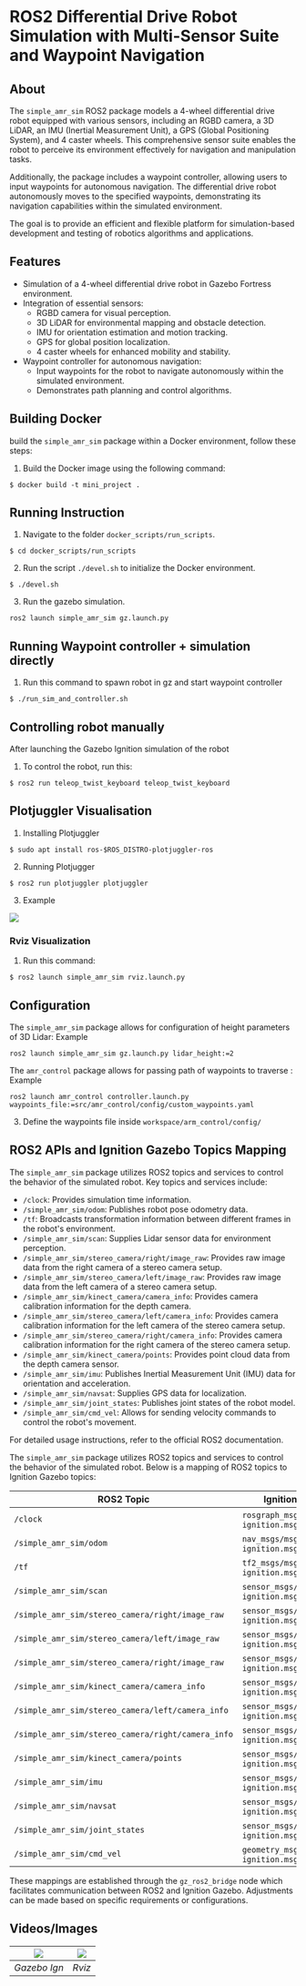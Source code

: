 # ROS2 Differential Drive Robot Simulation with Multi-Sensor Suite and Waypoint Navigation

## About

The `simple_amr_sim` ROS2 package models a 4-wheel differential drive robot equipped with various sensors, including an RGBD camera, a 3D LiDAR, an IMU (Inertial Measurement Unit), a GPS (Global Positioning System), and 4 caster wheels. This comprehensive sensor suite enables the robot to perceive its environment effectively for navigation and manipulation tasks.

Additionally, the package includes a waypoint controller, allowing users to input waypoints for autonomous navigation. The differential drive robot autonomously moves to the specified waypoints, demonstrating its navigation capabilities within the simulated environment.

The goal is to provide an efficient and flexible platform for simulation-based development and testing of robotics algorithms and applications.

## Features
- Simulation of a 4-wheel differential drive robot in Gazebo Fortress environment.
- Integration of essential sensors:
  - RGBD camera for visual perception.
  - 3D LiDAR for environmental mapping and obstacle detection.
  - IMU for orientation estimation and motion tracking.
  - GPS for global position localization.
  - 4 caster wheels for enhanced mobility and stability.
- Waypoint controller for autonomous navigation:
  - Input waypoints for the robot to navigate autonomously within the simulated environment.
  - Demonstrates path planning and control algorithms.




## Building Docker 
build the `simple_amr_sim` package within a Docker environment, follow these steps:

1. Build the Docker image using the following command:
```
$ docker build -t mini_project .
```
## Running Instruction

1. Navigate to the folder `docker_scripts/run_scripts`.
```
$ cd docker_scripts/run_scripts
```

2. Run the script `./devel.sh` to initialize the Docker environment.
```
$ ./devel.sh
```
3. Run the gazebo simulation.
```
ros2 launch simple_amr_sim gz.launch.py
```

## Running Waypoint controller + simulation directly

1. Run this command to spawn robot in gz and start waypoint controller 
```
$ ./run_sim_and_controller.sh
```
## Controlling robot manually

After launching the Gazebo Ignition simulation of the robot

1. To control the robot, run this:
```
$ ros2 run teleop_twist_keyboard teleop_twist_keyboard
```



## Plotjuggler Visualisation

1. Installing Plotjuggler
```
$ sudo apt install ros-$ROS_DISTRO-plotjuggler-ros
```

2. Running Plotjugger
```
$ ros2 run plotjuggler plotjuggler
```

3. Example 
 <img src="media/plot.jpg">       


### Rviz Visualization

1. Run this command:
```
$ ros2 launch simple_amr_sim rviz.launch.py
``` 

## Configuration
The `simple_amr_sim` package allows for configuration of height parameters of 3D Lidar:
Example
```
ros2 launch simple_amr_sim gz.launch.py lidar_height:=2
```

The `amr_control` package allows for passing path of waypoints to traverse :
Example
```
ros2 launch amr_control controller.launch.py waypoints_file:=src/amr_control/config/custom_waypoints.yaml
```


3. Define the waypoints file inside `workspace/arm_control/config/`

## ROS2 APIs and Ignition Gazebo Topics Mapping

The `simple_amr_sim` package utilizes ROS2 topics and services to control the behavior of the simulated robot. Key topics and services include:

- `/clock`: Provides simulation time information.
- `/simple_amr_sim/odom`: Publishes robot pose odometry data.
- `/tf`: Broadcasts transformation information between different frames in the robot's environment.
- `/simple_amr_sim/scan`: Supplies Lidar sensor data for environment perception.
- `/simple_amr_sim/stereo_camera/right/image_raw`: Provides raw image data from the right camera of a stereo camera setup.
- `/simple_amr_sim/stereo_camera/left/image_raw`: Provides raw image data from the left camera of a stereo camera setup.
- `/simple_amr_sim/kinect_camera/camera_info`: Provides camera calibration information for the depth camera.
- `/simple_amr_sim/stereo_camera/left/camera_info`: Provides camera calibration information for the left camera of the stereo camera setup.
- `/simple_amr_sim/stereo_camera/right/camera_info`: Provides camera calibration information for the right camera of the stereo camera setup.
- `/simple_amr_sim/kinect_camera/points`: Provides point cloud data from the depth camera sensor.
- `/simple_amr_sim/imu`: Publishes Inertial Measurement Unit (IMU) data for orientation and acceleration.
- `/simple_amr_sim/navsat`: Supplies GPS data for localization.
- `/simple_amr_sim/joint_states`: Publishes joint states of the robot model.
- `/simple_amr_sim/cmd_vel`: Allows for sending velocity commands to control the robot's movement.


For detailed usage instructions, refer to the official ROS2 documentation.

The `simple_amr_sim` package utilizes ROS2 topics and services to control the behavior of the simulated robot. Below is a mapping of ROS2 topics to Ignition Gazebo topics:

| ROS2 Topic                                      | Ignition Gazebo Topic                              |
|-------------------------------------------------|----------------------------------------------------|
| `/clock`                                        | `rosgraph_msgs/msg/Clock` → `ignition.msgs.Clock` |
| `/simple_amr_sim/odom`                              | `nav_msgs/msg/Odometry` → `ignition.msgs.Odometry`|
| `/tf`                                           | `tf2_msgs/msg/TFMessage` → `ignition.msgs.Pose_V` |
| `/simple_amr_sim/scan`                              | `sensor_msgs/msg/PointCloud2` → `ignition.msgs.PointCloudPacked` |
| `/simple_amr_sim/stereo_camera/right/image_raw`     | `sensor_msgs/msg/Image` → `ignition.msgs.Image`   |
| `/simple_amr_sim/stereo_camera/left/image_raw`      | `sensor_msgs/msg/Image` → `ignition.msgs.Image`   |
| `/simple_amr_sim/stereo_camera/right/image_raw`     | `sensor_msgs/msg/Image` → `ignition.msgs.Image`   |
| `/simple_amr_sim/kinect_camera/camera_info`         | `sensor_msgs/msg/CameraInfo` → `ignition.msgs.CameraInfo` |
| `/simple_amr_sim/stereo_camera/left/camera_info`    | `sensor_msgs/msg/CameraInfo` → `ignition.msgs.CameraInfo` |
| `/simple_amr_sim/stereo_camera/right/camera_info`   | `sensor_msgs/msg/CameraInfo` → `ignition.msgs.CameraInfo` |
| `/simple_amr_sim/kinect_camera/points`              | `sensor_msgs/msg/PointCloud2` → `ignition.msgs.PointCloudPacked` |
| `/simple_amr_sim/imu`                               | `sensor_msgs/msg/Imu` → `ignition.msgs.IMU`       |
| `/simple_amr_sim/navsat`                            | `sensor_msgs/msg/NavSatFix` → `ignition.msgs.NavSat` |
| `/simple_amr_sim/joint_states`                      | `sensor_msgs/msg/JointState` → `ignition.msgs.Model` |
| `/simple_amr_sim/cmd_vel`                           | `geometry_msgs/msg/Twist` → `ignition.msgs.Twist` |

These mappings are established through the `gz_ros2_bridge` node which facilitates communication between ROS2 and Ignition Gazebo. Adjustments can be made based on specific requirements or configurations.

## Videos/Images
| <img src="media/gz.gif">             | <img src="media/rviz.gif">              |  
| :----------------------------------: | :------------------------------------: |
|          _Gazebo Ign_                |                _Rviz_	                | 


